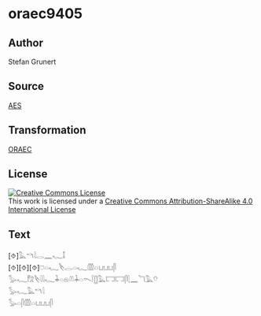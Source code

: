 # oraec9405

## Author

Stefan Grunert

## Source

[AES](https://github.com/simondschweitzer/aes)

## Transformation

[ORAEC](https://oraec.github.io/)

## License

<a rel="license" href="http://creativecommons.org/licenses/by-sa/4.0/"><img alt="Creative Commons License" style="border-width:0" src="https://i.creativecommons.org/l/by-sa/4.0/88x31.png" /></a><br />This work is licensed under a <a rel="license" href="http://creativecommons.org/licenses/by-sa/4.0/">Creative Commons Attribution-ShareAlike 4.0 International License</a>

## Text

[⯑]𓅓𓎔𓇋𓂋𓈖𓆑𓄤<br>
[⯑][⯑][⯑]𓈞𓏏𓆑𓌸𓂋𓏏𓆑𓏃𓏏𓂓𓂓𓂓𓋴<br>
𓅭𓆑𓀗𓌸𓇋𓇋𓆑𓇓𓏏𓁶𓌨𓇓𓏏𓌎𓌉𓊅𓅓𓉐𓉐𓋴𓇛𓈖𓆓𓅓𓄣<br>
𓅭𓆑𓅓𓎔𓇋<br>
𓅭𓏏𓋴𓏃𓏏𓂓𓂓𓂓𓋴<br>
